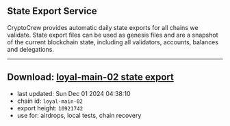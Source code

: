 ## State Export Service
CryptoCrew provides automatic daily state exports for all chains we validate. State export files can be used as genesis files and are a snapshot of the current blockchain state, including all validators, accounts, balances and delegations.

---
**Download: [loyal-main-02 state export](https://dl-eu2.ccvalidators.com/SERVICE/loyal/loyal-main-02_export_10921742.json)**
---

- last updated: Sun Dec 01 2024 04:38:10
- chain id: `loyal-main-02`
- export height: `10921742`
- use for: airdrops, local tests, chain recovery

